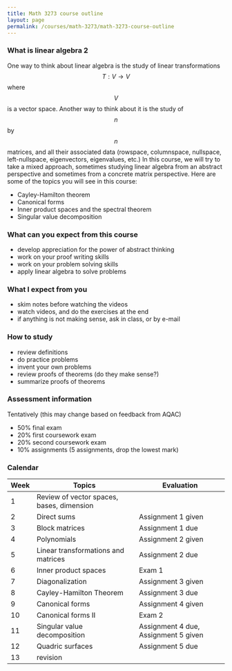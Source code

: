 ```yaml
---
title: Math 3273 course outline
layout: page
permalink: /courses/math-3273/math-3273-course-outline
---
```

### What is linear algebra 2 ###
One way to think about linear algebra is the study of linear transformations $$ T:V \to V$$ where $$V$$ is a vector space.
Another way to think about it is the study of $$n$$ by $$n$$ matrices, and all their associated data (rowspace, columnspace, nullspace, left-nullspace, eigenvectors, eigenvalues, etc.)
In this course, we will try to take a mixed approach, sometimes studying linear algebra from an abstract perspective and sometimes from a concrete matrix perspective.
Here are some of the topics you will see in this course:
- Cayley-Hamilton theorem
- Canonical forms
- Inner product spaces and the spectral theorem
- Singular value decomposition

### What can you expect from this course ###
- develop appreciation for the power of abstract thinking
- work on your proof writing skills
- work on your problem solving skills
- apply linear algebra to solve problems

### What I expect from you ###
- skim notes before watching the videos
- watch videos, and do the exercises at the end
- if anything is not making sense, ask in class, or by e-mail

### How to study ###
- review definitions
- do practice problems
- invent your own problems
- review proofs of theorems (do they make sense?)
- summarize proofs of theorems

### Assessment information ###
Tentatively (this may change based on feedback from AQAC)
- 50% final exam
- 20% first coursework exam
- 20% second coursework exam
- 10% assignments (5 assignments, drop the lowest mark)

### Calendar ###

| Week | Topics | Evaluation |
|------|--------|------------|
| 1    | Review of vector spaces, bases, dimension | |
| 2    | Direct sums  | Assignment 1 given |
| 3    | Block matrices | Assignment 1 due |
| 4    | Polynomials  | Assignment 2 given |
| 5    | Linear transformations and matrices| Assignment 2 due |
| 6    | Inner product spaces  | Exam 1 |
| 7    | Diagonalization | Assignment 3 given |
| 8    | Cayley-Hamilton Theorem | Assignment 3 due |
| 9    | Canonical forms | Assignment 4 given |
| 10   | Canonical forms II | Exam 2 |
| 11   | Singular value decomposition | Assignment 4 due, Assignment 5 given |
| 12   | Quadric surfaces | Assignment 5 due |
| 13   | revision | |
